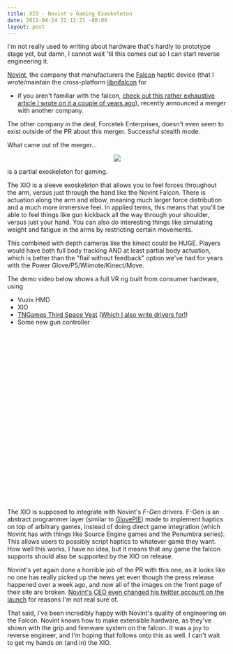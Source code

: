 ```yaml
--- 
title: XIO - Novint's Gaming Exoskeleton
date: 2011-04-24 22:12:21 -08:00
layout: post
---
```


I'm not really used to writing about hardware that's hardly to
prototype stage yet, but damn, I cannot wait 'til this comes out so I
can start reverse engineering it.

[Novint][1], the company that manufacturers the [Falcon][2] haptic
device (that I wrote/maintain the cross-platform [libnifalcon][3] for
- if you aren't familiar with the falcon,
[check out this rather exhaustive article I wrote on it a couple of years ago][8]),
recently announced a merger with another company.

The other company in the deal, Forcetek Enterprises, doesn't even
seem to exist outside of the PR about this merger. Successful stealth
mode.

What came out of the merger...

<CENTER><A HREF='http://novint.com/index.php?option=com_content&view=article&id=76&Itemid=178'><IMG
SRC='http://images.nonpolynomial.com/nonpolynomial.com/blog/xioarm.jpg' /></A></CENTER>

is a partial exoskeleton for gaming.

The XIO is a sleeve exoskeleton that allows you to feel forces
throughout the arm, versus just through the hand like the Novint
Falcon. There is actuation along the arm and elbow, meaning much
larger force distribution and a much more immersive feel. In applied
terms, this means that you'll be able to feel things like gun kickback
all the way through your shoulder, versus just your hand. You can also
do interesting things like simulating weight and fatigue in the arms
by restricting certain movements.

This combined with depth cameras like the kinect could be HUGE.
Players would have both full body tracking AND at least partial body
actuation, which is better than the "flail without feedback" option
we've had for years with the Power Glove/P5/Wiimote/Kinect/Move.

The demo video below shows a full VR rig built from consumer
hardware, using

* Vuzix HMD
* XIO
* [TNGames Third Space Vest][5] ([Which I also write drivers for!][4])
* Some new gun controller

<CENTER><object width="480" height="390"><param name="movie" value="http://www.youtube.com/v/lV3j2Yxv7jY?fs=1&amp;hl=en_US"></param><param name="allowFullScreen" value="true"></param><param name="allowscriptaccess" value="always"></param><embed src="http://www.youtube.com/v/lV3j2Yxv7jY?fs=1&amp;hl=en_US" type="application/x-shockwave-flash" allowscriptaccess="always" allowfullscreen="true" width="480" height="390"></embed></object></CENTER>

The XIO is supposed to integrate with Novint's _F-Gen_ drivers. F-Gen
is an abstract programmer layer (similar to [GlovePIE][7]) made to
implement haptics on top of arbitrary games, instead of doing direct
game integration (which Novint has with things like Source Engine
games and the Penumbra series). This allows users to possibly script
haptics to whatever game they want. How well this works, I have no
idea, but it means that any game the falcon supports should also be
supported by the XIO on release.

Novint's yet again done a horrible job of the PR with this one, as it
looks like no one has really picked up the news yet even though the
press release happened over a week ago, and now all of the images on
the front page of their site are broken. [Novint's CEO even changed his
twitter account on the launch][6] for reasons I'm not real sure
of. 

That said, I've been incredibly happy with Novint's quality of
engineering on the Falcon. Novint knows how to make extensible
hardware, as they've shown with the grip and firmware system on the
falcon. It was a joy to reverse engineer, and I'm hoping that follows
onto this as well. I can't wait to get my hands on (and in) the XIO.

[1]: http://www.novint.com
[2]: http://novint.com/index.php?option=com_content&view=article&id=39&Itemid=175
[3]: http://www.github.com/qdot/libnifalcon
[4]: http://www.github.com/qdot/libthirdspacevest
[5]: http://www.tngames.com
[6]: http://www.twitter.com/tomlucient
[7]: http://sites.google.com/site/carlkenner/glovepie
[8]: http://www.nonpolynomial.com/2008/03/25/everything-i-know-about-the-novint-falcon-as-of-march-2008/
